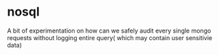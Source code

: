 # nosql
A bit of experimentation on how can we safely audit every single mongo requests without logging entire query( which may contain user sensitivie data)

